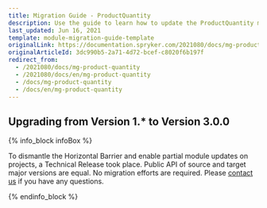 ```yaml
---
title: Migration Guide - ProductQuantity
description: Use the guide to learn how to update the ProductQuantity module.
last_updated: Jun 16, 2021
template: module-migration-guide-template
originalLink: https://documentation.spryker.com/2021080/docs/mg-product-quantity
originalArticleId: 3dc990b5-2a71-4d72-bcef-c8020f6b197f
redirect_from:
  - /2021080/docs/mg-product-quantity
  - /2021080/docs/en/mg-product-quantity
  - /docs/mg-product-quantity
  - /docs/en/mg-product-quantity
---
```


## Upgrading from Version 1.* to Version 3.0.0

{% info_block infoBox %}

To dismantle the Horizontal Barrier and enable partial module updates on projects, a Technical Release took place. Public API of source and target major versions are equal. No migration efforts are required. Please [contact us](https://spryker.com/en/support/) if you have any questions.

{% endinfo_block %}
